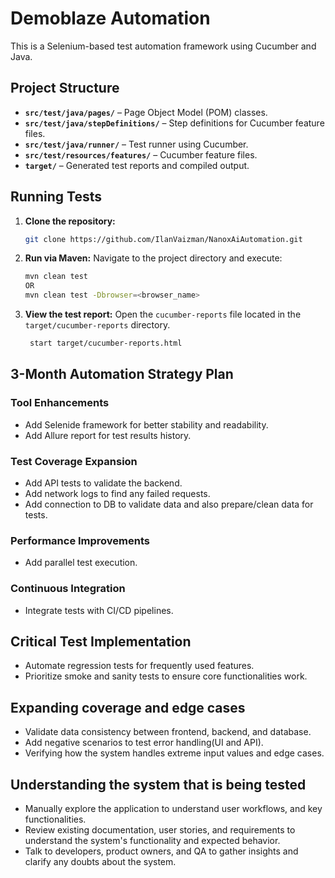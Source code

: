# Demoblaze Automation

This is a Selenium-based test automation framework using Cucumber and Java.

## Project Structure

- **`src/test/java/pages/`** – Page Object Model (POM) classes.
- **`src/test/java/stepDefinitions/`** – Step definitions for Cucumber feature files.
- **`src/test/java/runner/`** – Test runner using Cucumber.
- **`src/test/resources/features/`** – Cucumber feature files.
- **`target/`** – Generated test reports and compiled output.

## Running Tests

1. **Clone the repository:**
 
   ```sh
   git clone https://github.com/IlanVaizman/NanoxAiAutomation.git
   ```

2. **Run via Maven:**
   Navigate to the project directory and execute:

   ```sh
   mvn clean test 
   OR
   mvn clean test -Dbrowser=<browser_name>
   ```
   
3. **View the test report:** 
   Open the `cucumber-reports` file located in the `target/cucumber-reports` directory.
   ```sh
    start target/cucumber-reports.html
   ```
   
## 3-Month Automation Strategy Plan
### Tool Enhancements
- Add Selenide framework for better stability and readability.
- Add Allure report for test results history.

### Test Coverage Expansion
- Add API tests to validate the backend.
- Add network logs to find any failed requests.
- Add connection to DB to validate data and also prepare/clean data for tests.

### Performance Improvements
- Add parallel test execution.

### Continuous Integration
- Integrate tests with CI/CD pipelines.

## Critical Test Implementation
- Automate regression tests for frequently used features.
- Prioritize smoke and sanity tests to ensure core functionalities work.

## Expanding coverage and edge cases
- Validate data consistency between frontend, backend, and database.
- Add negative scenarios to test error handling(UI and API).
- Verifying how the system handles extreme input values and edge cases.

## Understanding the system that is being tested
- Manually explore the application to understand  user workflows, and key functionalities.
- Review existing documentation, user stories, and requirements to understand the system's functionality and expected behavior.
- Talk to developers, product owners, and QA to gather insights and clarify any doubts about the system.

